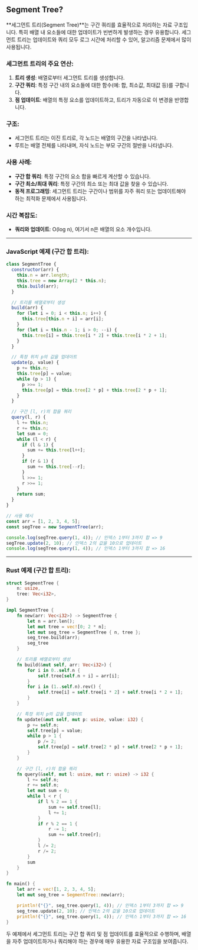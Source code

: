 ## Segment Tree?

**세그먼트 트리(Segment Tree)**는 구간 쿼리를 효율적으로 처리하는 자료 구조입니다. 특히 배열 내 요소들에 대한 업데이트가 빈번하게 발생하는 경우 유용합니다. 세그먼트 트리는 업데이트와 쿼리 모두 로그 시간에 처리할 수 있어, 알고리즘 문제에서 많이 사용됩니다.

### 세그먼트 트리의 주요 연산:

1. **트리 생성**: 배열로부터 세그먼트 트리를 생성합니다.
2. **구간 쿼리**: 특정 구간 내의 요소들에 대한 함수(예: 합, 최소값, 최대값 등)를 구합니다.
3. **점 업데이트**: 배열의 특정 요소를 업데이트하고, 트리가 자동으로 이 변경을 반영합니다.

### 구조:

- 세그먼트 트리는 이진 트리로, 각 노드는 배열의 구간을 나타냅니다.
- 루트는 배열 전체를 나타내며, 자식 노드는 부모 구간의 절반을 나타냅니다.

### 사용 사례:

- **구간 합 쿼리**: 특정 구간의 요소 합을 빠르게 계산할 수 있습니다.
- **구간 최소/최대 쿼리**: 특정 구간의 최소 또는 최대 값을 찾을 수 있습니다.
- **동적 프로그래밍**: 세그먼트 트리는 구간이나 범위를 자주 쿼리 또는 업데이트해야 하는 최적화 문제에서 사용됩니다.

### 시간 복잡도:

- **쿼리와 업데이트**: O(log n), 여기서 n은 배열의 요소 개수입니다.

---

### JavaScript 예제 (구간 합 트리):

```javascript
class SegmentTree {
  constructor(arr) {
    this.n = arr.length;
    this.tree = new Array(2 * this.n);
    this.build(arr);
  }

  // 트리를 배열로부터 생성
  build(arr) {
    for (let i = 0; i < this.n; i++) {
      this.tree[this.n + i] = arr[i];
    }
    for (let i = this.n - 1; i > 0; --i) {
      this.tree[i] = this.tree[i * 2] + this.tree[i * 2 + 1];
    }
  }

  // 특정 위치 p의 값을 업데이트
  update(p, value) {
    p += this.n;
    this.tree[p] = value;
    while (p > 1) {
      p >>= 1;
      this.tree[p] = this.tree[2 * p] + this.tree[2 * p + 1];
    }
  }

  // 구간 [l, r)의 합을 쿼리
  query(l, r) {
    l += this.n;
    r += this.n;
    let sum = 0;
    while (l < r) {
      if (l & 1) {
        sum += this.tree[l++];
      }
      if (r & 1) {
        sum += this.tree[--r];
      }
      l >>= 1;
      r >>= 1;
    }
    return sum;
  }
}

// 사용 예시
const arr = [1, 2, 3, 4, 5];
const segTree = new SegmentTree(arr);

console.log(segTree.query(1, 4)); // 인덱스 1부터 3까지 합 => 9
segTree.update(2, 10); // 인덱스 2의 값을 10으로 업데이트
console.log(segTree.query(1, 4)); // 인덱스 1부터 3까지 합 => 16
```

---

### Rust 예제 (구간 합 트리):

```rust
struct SegmentTree {
    n: usize,
    tree: Vec<i32>,
}

impl SegmentTree {
    fn new(arr: Vec<i32>) -> SegmentTree {
        let n = arr.len();
        let mut tree = vec![0; 2 * n];
        let mut seg_tree = SegmentTree { n, tree };
        seg_tree.build(arr);
        seg_tree
    }

    // 트리를 배열로부터 생성
    fn build(&mut self, arr: Vec<i32>) {
        for i in 0..self.n {
            self.tree[self.n + i] = arr[i];
        }
        for i in (1..self.n).rev() {
            self.tree[i] = self.tree[i * 2] + self.tree[i * 2 + 1];
        }
    }

    // 특정 위치 p의 값을 업데이트
    fn update(&mut self, mut p: usize, value: i32) {
        p += self.n;
        self.tree[p] = value;
        while p > 1 {
            p /= 2;
            self.tree[p] = self.tree[2 * p] + self.tree[2 * p + 1];
        }
    }

    // 구간 [l, r)의 합을 쿼리
    fn query(&self, mut l: usize, mut r: usize) -> i32 {
        l += self.n;
        r += self.n;
        let mut sum = 0;
        while l < r {
            if l % 2 == 1 {
                sum += self.tree[l];
                l += 1;
            }
            if r % 2 == 1 {
                r -= 1;
                sum += self.tree[r];
            }
            l /= 2;
            r /= 2;
        }
        sum
    }
}

fn main() {
    let arr = vec![1, 2, 3, 4, 5];
    let mut seg_tree = SegmentTree::new(arr);

    println!("{}", seg_tree.query(1, 4)); // 인덱스 1부터 3까지 합 => 9
    seg_tree.update(2, 10); // 인덱스 2의 값을 10으로 업데이트
    println!("{}", seg_tree.query(1, 4)); // 인덱스 1부터 3까지 합 => 16
}
```

두 예제에서 세그먼트 트리는 구간 합 쿼리 및 점 업데이트를 효율적으로 수행하며, 배열을 자주 업데이트하거나 쿼리해야 하는 경우에 매우 유용한 자료 구조임을 보여줍니다.
